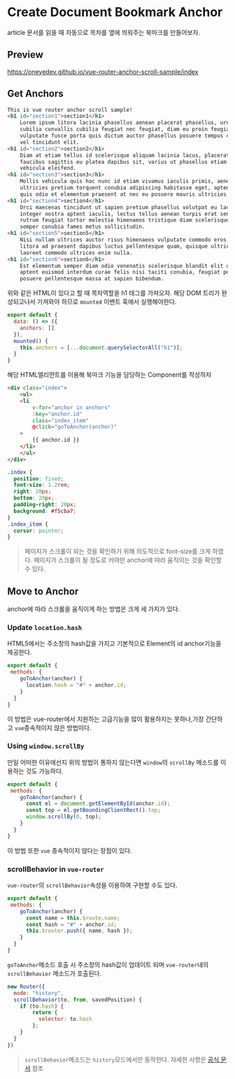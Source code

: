 # Create Document Bookmark Anchor

article 문서를 읽을 때 자동으로 목차를 옆에 띄워주는 북마크를 만들어보자.

## Preview
https://oneyedev.github.io/vue-router-anchor-scroll-sample/index

## Get Anchors
```html
This is vue router anchor scroll sample!
<h1 id="section1">section1</h1>
    Lorem ipsum litora lacinia phasellus aenean placerat phasellus, urna sed
    cubilia convallis cubilia feugiat nec feugiat, diam eu proin feugiat
    vulputate fusce porta quis dictum auctor phasellus posuere tempus convallis
    vel tincidunt elit.
<h1 id="section2">section2</h1>
    Diam at etiam tellus id scelerisque aliquam lacinia lacus, placerat habitant
    faucibus sagittis eu platea dapibus sit, varius ut phasellus etiam amet
    vehicula eleifend.
<h1 id="section3">section3</h1>
    Mollis vehicula quis hac nunc id etiam vivamus iaculis primis, aenean
    ultricies pretium torquent conubia adipiscing habitasse eget, aptent orci
    quis odio et elementum praesent at nec eu posuere mauris ultricies.
<h1 id="section4">section4</h1>
    Orci maecenas tincidunt ut sapien pretium phasellus volutpat eu lacus cursus
    integer nostra aptent iaculis, lectus tellus aenean turpis erat senectus
    rutrum feugiat tortor molestie himenaeos tristique diam scelerisque feugiat
    semper conubia fames metus sollicitudin.
<h1 id="section5">section5</h1>
    Nisi nullam ultrices auctor risus himenaeos vulputate commodo eros, augue
    litora ad praesent dapibus luctus pellentesque quam, quisque ultrices
    laoreet commodo ultrices enim nulla.
<h1 id="section6">section6</h1>
    Est elementum semper diam odio venenatis scelerisque blandit elit orci,
    aptent euismod interdum curae felis nisi taciti conubia, feugiat porta
    posuere pellentesque massa at sapien bibendum.
```

위와 같은 HTML이 있다고 할 때 목차역할을 h1 태그를 가져오자. 해당 DOM 트리가 완성되고나서 가져와야 하므로 `mounted` 이벤트 훅에서 실행해야한다.

```js
export default {
  data: () => ({
    anchors: []
  }),
  mounted() {
    this.anchors = [...document.querySelectorAll("h1")];
  }
}
```

해당 HTML엘리먼트를 이용해 북마크 기능을 담당하는 Component를 작성하자
```html
<div class="index">
    <ul>
    <li
        v-for="anchor in anchors"
        :key="anchor.id"
        class="index_item"
        @click="goToAnchor(anchor)"
    >
        {{ anchor.id }}
    </li>
    </ul>
</div>
```

```css
.index {
  position: fixed;
  font-size: 1.2rem;
  right: 20px;
  bottom: 20px;
  padding-right: 20px;
  background: #f5cba7;
}
.index_item {
  cursor: pointer;
}
```

> 페이지가 스크롤이 되는 것을 확인하기 위해 의도적으로 font-size를 크게 하였다. 페이지가 스크롤이 될 정도로 커야만 anchor에 따라 움직이는 것을 확인할 수 있다. 

## Move to Anchor
anchor에 따라 스크롤을 움직이게 하는 방법은 크게 세 가지가 있다.

### Update `location.hash`
HTML5에서는 주소창의 hash값을 가지고 기본적으로 Element의 id anchor기능을 제공한다.  

```js
export default {
 methods: {
    goToAnchor(anchor) {
      location.hash = "#" + anchor.id;
    }
  }
}
``` 
이 방법은 vue-router에서 지원하는 고급기능을 많이 활용하지는 못하나,가장 간단하고 `vue`종속적이지 않은 방법이다. 

### Using `window.scrollBy` 
만일 어떠한 이유에선지 위의 방법이 통하지 않는다면 `window`의 `scrollBy` 메소드를 이용하는 것도 가능하다.

```js
export default {
 methods: {
    goToAnchor(anchor) {
      const el = document.getElementById(anchor.id);
      const top = el.getBoundingClientRect().top;
      window.scrollBy(0, top);
    }
  }
}
```
이 방법 또한 `vue` 종속적이지 않다는 장점이 있다.

### scrollBehavior in `vue-router`
`vue-router`의 `scrollBehavior`속성을 이용하여 구현할 수도 있다.

```js
export default {
 methods: {
    goToAnchor(anchor) {
      const name = this.$route.name;
      const hash = "#" + anchor.id;
      this.$router.push({ name, hash });
    }
  }
}
```
`goToAnchor`메소드 호출 시 주소창의 hash값이 업데이트 되며 `vue-router`내의 `scrollBehavior` 메소드가 호출된다.

```js
new Router({
  mode: "history",
  scrollBehavior(to, from, savedPosition) {
    if (to.hash) {
        return {
          selector: to.hash
        };
    }
  }
})
```
> `scrollBehavior`메소드는 `history`모드에서만 동작한다. 자세한 사항은 [공식 문서](https://router.vuejs.org/guide/advanced/scroll-behavior.html) 참조


